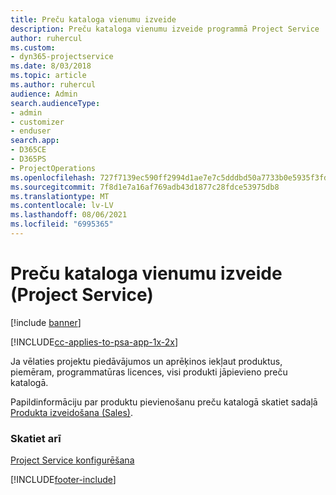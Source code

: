 ```yaml
---
title: Preču kataloga vienumu izveide
description: Preču kataloga vienumu izveide programmā Project Service
author: ruhercul
ms.custom:
- dyn365-projectservice
ms.date: 8/03/2018
ms.topic: article
ms.author: ruhercul
audience: Admin
search.audienceType:
- admin
- customizer
- enduser
search.app:
- D365CE
- D365PS
- ProjectOperations
ms.openlocfilehash: 727f7139ec590ff2994d1ae7e7c5dddbd50a7733b0e5935f3fd6bdefde713713
ms.sourcegitcommit: 7f8d1e7a16af769adb43d1877c28fdce53975db8
ms.translationtype: MT
ms.contentlocale: lv-LV
ms.lasthandoff: 08/06/2021
ms.locfileid: "6995365"
---
```

# <a name="create-product-catalog-items-project-service"></a>Preču kataloga vienumu izveide (Project Service)

[!include [banner](../includes/psa-now-project-operations.md)]

[!INCLUDE[cc-applies-to-psa-app-1x-2x](../includes/cc-applies-to-psa-app-1x-2x.md)]

Ja vēlaties projektu piedāvājumos un aprēķinos iekļaut produktus, piemēram, programmatūras licences, visi produkti jāpievieno preču katalogā.  
  
 Papildinformāciju par produktu pievienošanu preču katalogā skatiet sadaļā [Produkta izveidošana (Sales)](/dynamics365/sales-enterprise/create-product-sales).  
  
### <a name="see-also"></a>Skatiet arī  
 [Project Service konfigurēšana](../psa/configure.md)


[!INCLUDE[footer-include](../includes/footer-banner.md)]
